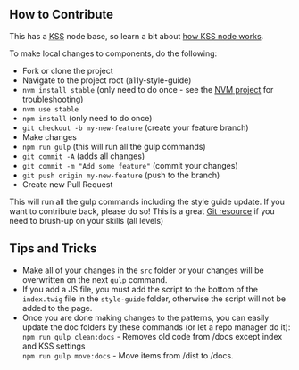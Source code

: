 <div><h2>How to Contribute</h2>
<p>This has a <abbr title="Knyle Style Sheets">KSS</abbr> node base, so learn a bit about <a href="https://github.com/kss-node/kss-node/wiki/Quick-Start-Guide" target="_blank">how KSS node works</a>.</p>
<p>To make local changes to components, do the following:</p>
<ul>
<li>Fork or clone the project</li>
<li>Navigate to the project root (a11y-style-guide)</li>
<li><code>nvm install stable</code> (only need to do once - see the <a href="https://github.com/creationix/nvm" target="_blank"><abbr title="node version manager">NVM</abbr> project</a> for troubleshooting)</li>
<li><code>nvm use stable</code></li>
<li><code>npm install</code> (only need to do once)</li>
<li><code>git checkout -b my-new-feature</code> (create your feature branch)</li>
<li>Make changes</li>
<li><code>npm run gulp</code> (this will run all the gulp commands)</li>
<li><code>git commit -A</code> (adds all changes)</li>
<li><code>git commit -m "Add some feature"</code> (commit your changes)</li>
<li><code>git push origin my-new-feature</code> (push to the branch)</li>
<li>Create new Pull Request</li>
</ul>
<p>This will run all the gulp commands including the style guide update. If you want to contribute back, please do so! This is a great <a href="https://www.atlassian.com/git" target="_blank">Git resource</a> if you need to brush-up on your skills (all levels)</p></div>
<div>
<div><h2>Tips and Tricks</h2>
  <ul>
    <li>Make all of your changes in the <code>src</code> folder or your changes will be overwritten on the next <code>gulp</code> command.</li>
    <li>If you add a JS file, you must add the script to the bottom of the <code>index.twig</code> file in the <code>style-guide</code> folder, otherwise the script will not be added to the page.</li>
    <li>Once you are done making changes to the patterns, you can easily update the doc folders by these commands (or let a repo manager do it):<br><code>npm run gulp clean:docs</code> - Removes old code from /docs except index and KSS settings<br>
<code>npm run gulp move:docs</code> - Move items from /dist to /docs.
</li>
</div>

